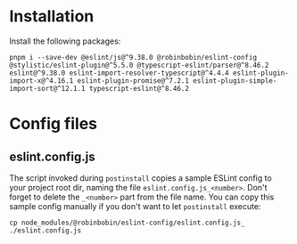# Installation

Install the following packages:

    pnpm i --save-dev @eslint/js@^9.38.0 @robinbobin/eslint-config @stylistic/eslint-plugin@^5.5.0 @typescript-eslint/parser@^8.46.2 eslint@^9.38.0 eslint-import-resolver-typescript@^4.4.4 eslint-plugin-import-x@^4.16.1 eslint-plugin-promise@^7.2.1 eslint-plugin-simple-import-sort@^12.1.1 typescript-eslint@^8.46.2

# Config files

## <a name='config_eslint.config.js'></a>eslint.config.js

The script invoked during `postinstall` copies a sample ESLint config to your project root dir, naming the file `eslint.config.js_<number>`. Don't forget to delete the `_<number>` part from the file name. You can copy this sample config manually if you don't want to let `postinstall` execute:

    cp node_modules/@robinbobin/eslint-config/eslint.config.js_ ./eslint.config.js
